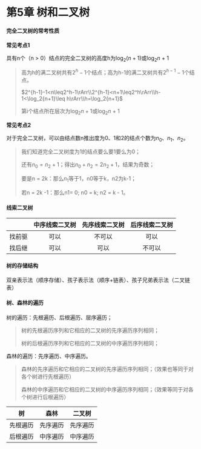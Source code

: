 # 第5章	树和二叉树





#### 完全二叉树的常考性质

**常见考点1**

具有n个（n > 0）结点的完全二叉树的高度h为$\log_2(n+1)$或$\log_2n$ + 1

> 高为h的满二叉树共有$2^h-1$个结点；高为h-1的满二叉树共有$2^{h-1}-1$个结点。
>
> $2^{h-1}-1<n\leq2^h-1\rArr\\2^{h-1}<n+1\leq2^h\rArr\\h-1<\log_2{n+1}\leq h\rArr\\h=\log_2{n+1}$
>
> 第i个结点所在层次为$\log_2{n+1}$或$\log_2n$       + 1



**常见考点2**

对于完全二叉树，可以由结点数n推出度为0、1和2的结点个数为$n_0、n_1、n_2$。

>我们知道完全二叉树度为1的结点要么要1要么为0；
>
>还有$n_0=n_2+1$；得出$n_0+n_2=2n_2+1$，结果为奇数；
>
>要是n = 2k：那么$n_1$等于1，n0等于k，n2为k-1；
>
>若n = 2k -1：那么n1= 0; n0 = k; n2 = k - 1。





#### 线索二叉树

|        | 中序线索二叉树 | 先序线索二叉树 | 后序线索二叉树 |
| :----: | :------------: | :------------: | :------------: |
| 找前驱 |      可以      |     不可以     |      可以      |
| 找后继 |      可以      |      可以      |     不可以     |



#### 树的存储结构

双亲表示法（顺序存储）、孩子表示法（顺序+链表）、孩子兄弟表示法（二叉链表）



#### 树、森林的遍历

树的遍历：先根遍历、后根遍历、层序遍历；

> 树的先根遍历序列和它相应的二叉树的先序遍历序列相同；
>
> 树的后根遍历序列和它相应的二叉树的中序遍历序列相同；

森林的遍历：先序遍历、中序遍历。

> 森林的先序遍历和它相应的二叉树的先序遍历序列相同；（效果也等同于对各个树进行先根遍历）
>
> 森林的中序遍历和它相应的二叉树的中序遍历序列相同；（效果等同于对各个树进行后根遍历）

|    树    |   森林   |  二叉树  |
| :------: | :------: | :------: |
| 先根遍历 | 先序遍历 | 先序遍历 |
| 后根遍历 | 中序遍历 | 中序遍历 |

